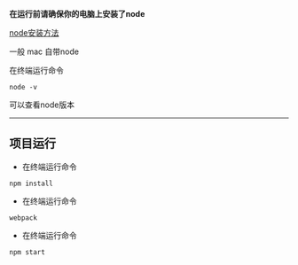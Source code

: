 
**在运行前请确保你的电脑上安装了node**

[node安装方法](http://www.runoob.com/nodejs/nodejs-tutorial.html)

一般 mac 自带node

在终端运行命令

```
node -v
```

可以查看node版本

-----------------------------

## 项目运行

* 在终端运行命令

```
npm install
```

* 在终端运行命令

```
webpack
```

* 在终端运行命令

```
npm start
```
